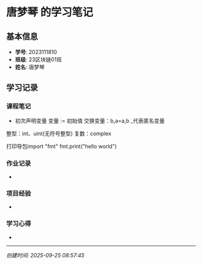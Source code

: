# 唐梦琴 的学习笔记

## 基本信息
- **学号**: 2023111810
- **班级**: 23区块链01班
- **姓名**: 唐梦琴

## 学习记录

### 课程笔记
- 初次声明变量
变量 := 初始值
交换变量：b,a=a,b
_代表匿名变量

整型：int、uint(无符号整型)
复数：complex

打印导包import "fmt"
        fmt.print("hello world")
### 作业记录
- 

### 项目经验
- 

### 学习心得
- 

---
*创建时间: 2025-09-25 08:57:45*

